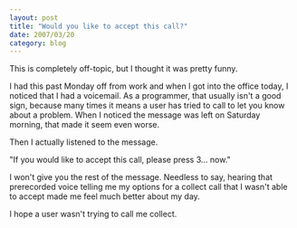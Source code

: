 ```yaml
---
layout: post
title: "Would you like to accept this call?"
date: 2007/03/20
category: blog
---
```


This is completely off-topic, but I thought it was pretty funny. 

I had this past Monday off from work and when I got into the office today, I noticed that I had a voicemail. As a programmer, that usually isn't a good sign, because many times it means a user has tried to call to let you know about a problem. When I noticed the message was left on Saturday morning, that made it seem even worse. 

Then I actually listened to the message. 

"If you would like to accept this call, please press 3... now." 

I won't give you the rest of the message. Needless to say, hearing that prerecorded voice telling me my options for a collect call that I wasn't able to accept made me feel much better about my day. 

I hope a user wasn't trying to call me collect.


